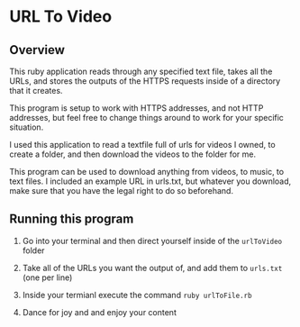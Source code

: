 # URL To Video  
## Overview
This ruby application reads through any specified text file, takes all the URLs, and stores the outputs of the HTTPS requests inside of a directory that it creates.  

This program is setup to work with HTTPS addresses, and not HTTP addresses, but feel free to change things around to work for your specific situation.  

I used this application to read a textfile full of urls for videos I owned, to create a folder, and then download the videos to the folder for me.  

This program can be used to download anything from videos, to music, to text files. I included an example URL in urls.txt, but whatever you download, make sure that you have the legal right to do so beforehand.

## Running this program  

1. Go into your terminal and then direct yourself inside of the `urlToVideo` folder  

2. Take all of the URLs you want the output of, and add them to `urls.txt` (one per line)  

3. Inside your termianl execute the command `ruby urlToFile.rb`  

4. Dance for joy and and enjoy your content
